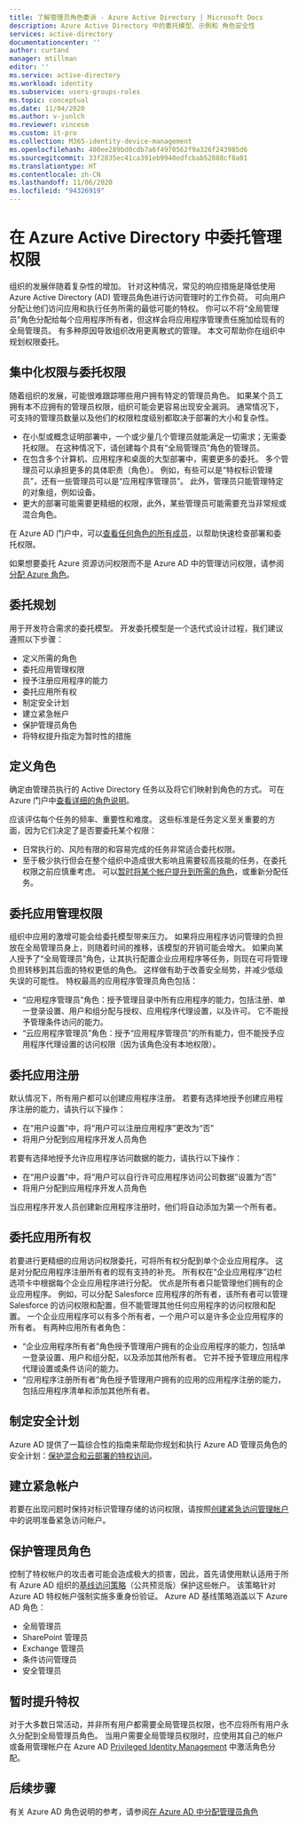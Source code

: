 ```yaml
---
title: 了解管理员角色委派 - Azure Active Directory | Microsoft Docs
description: Azure Active Directory 中的委托模型、示例和 角色安全性
services: active-directory
documentationcenter: ''
author: curtand
manager: mtillman
editor: ''
ms.service: active-directory
ms.workload: identity
ms.subservice: users-groups-roles
ms.topic: conceptual
ms.date: 11/04/2020
ms.author: v-junlch
ms.reviewer: vincesm
ms.custom: it-pro
ms.collection: M365-identity-device-management
ms.openlocfilehash: 400ee289bd0cdb7a6f4970562f9a326f243985d6
ms.sourcegitcommit: 33f2835ec41ca391eb9940edfcbab52888cf8a01
ms.translationtype: HT
ms.contentlocale: zh-CN
ms.lasthandoff: 11/06/2020
ms.locfileid: "94326919"
---
```

# <a name="delegate-administration-in-azure-active-directory"></a>在 Azure Active Directory 中委托管理权限

组织的发展伴随着复杂性的增加。 针对这种情况，常见的响应措施是降低使用 Azure Active Directory (AD) 管理员角色进行访问管理时的工作负荷。 可向用户分配让他们访问应用和执行任务所需的最低可能的特权。 你可以不将“全局管理员”角色分配给每个应用程序所有者，但这样会将应用程序管理责任施加给现有的全局管理员。 有多种原因导致组织改用更离散式的管理。 本文可帮助你在组织中规划权限委托。

<!--What about reporting? Who has which role and how do I audit?-->

## <a name="centralized-versus-delegated-permissions"></a>集中化权限与委托权限

随着组织的发展，可能很难跟踪哪些用户拥有特定的管理员角色。 如果某个员工拥有本不应拥有的管理员权限，组织可能会更容易出现安全漏洞。 通常情况下，可支持的管理员数量以及他们的权限粒度级别都取决于部署的大小和复杂性。

* 在小型或概念证明部署中，一个或少量几个管理员就能满足一切需求；无需委托权限。 在这种情况下，请创建每个具有“全局管理员”角色的管理员。
* 在包含多个计算机、应用程序和桌面的大型部署中，需要更多的委托。 多个管理员可以承担更多的具体职责（角色）。 例如，有些可以是“特权标识管理员”，还有一些管理员可以是“应用程序管理员”。 此外，管理员只能管理特定的对象组，例如设备。
* 更大的部署可能需要更精细的权限，此外，某些管理员可能需要充当非常规或混合角色。

在 Azure AD 门户中，可以[查看任何角色的所有成员](manage-roles-portal.md)，以帮助快速检查部署和委托权限。

如果想要委托 Azure 资源访问权限而不是 Azure AD 中的管理访问权限，请参阅[分配 Azure 角色](../../role-based-access-control/role-assignments-portal.md)。

## <a name="delegation-planning"></a>委托规划

用于开发符合需求的委托模型。 开发委托模型是一个迭代式设计过程，我们建议遵照以下步骤：

* 定义所需的角色
* 委托应用管理权限
* 授予注册应用程序的能力
* 委托应用所有权
* 制定安全计划
* 建立紧急帐户
* 保护管理员角色
* 将特权提升指定为暂时性的措施

## <a name="define-roles"></a>定义角色

确定由管理员执行的 Active Directory 任务以及将它们映射到角色的方式。 可在 Azure 门户中[查看详细的角色说明](manage-roles-portal.md)。

应该评估每个任务的频率、重要性和难度。 这些标准是任务定义至关重要的方面，因为它们决定了是否要委托某个权限：

* 日常执行的、风险有限的和容易完成的任务非常适合委托权限。
* 至于极少执行但会在整个组织中造成很大影响且需要较高技能的任务，在委托权限之前应慎重考虑。 可以[暂时将某个帐户提升到所需的角色](../privileged-identity-management/pim-configure.md)，或重新分配任务。

## <a name="delegate-app-administration"></a>委托应用管理权限

组织中应用的激增可能会给委托模型带来压力。 如果将应用程序访问管理的负担放在全局管理员身上，则随着时间的推移，该模型的开销可能会增大。 如果向某人授予了“全局管理员”角色，让其执行配置企业应用程序等任务，则现在可将管理负担转移到其后面的特权更低的角色。 这样做有助于改善安全局势，并减少低级失误的可能性。 特权最高的应用程序管理员角色包括：

* “应用程序管理员”角色：授予管理目录中所有应用程序的能力，包括注册、单一登录设置、用户和组分配与授权、应用程序代理设置，以及许可。 它不能授予管理条件访问的能力。
* “云应用程序管理员”角色：授予“应用程序管理员”的所有能力，但不能授予应用程序代理设置的访问权限（因为该角色没有本地权限）。

## <a name="delegate-app-registration"></a>委托应用注册

默认情况下，所有用户都可以创建应用程序注册。 若要有选择地授予创建应用程序注册的能力，请执行以下操作：

* 在“用户设置”中，将“用户可以注册应用程序”更改为“否” 
* 将用户分配到应用程序开发人员角色

若要有选择地授予允许应用程序访问数据的能力，请执行以下操作：

* 在“用户设置”中，将“用户可以自行许可应用程序访问公司数据”设置为“否” 
* 将用户分配到应用程序开发人员角色

当应用程序开发人员创建新应用程序注册时，他们将自动添加为第一个所有者。

## <a name="delegate-app-ownership"></a>委托应用所有权

若要进行更精细的应用访问权限委托，可将所有权分配到单个企业应用程序。 这是对分配应用程序注册所有者的现有支持的补充。 所有权在“企业应用程序”边栏选项卡中根据每个企业应用程序进行分配。 优点是所有者只能管理他们拥有的企业应用程序。 例如，可以分配 Salesforce 应用程序的所有者，该所有者可以管理 Salesforce 的访问权限和配置，但不能管理其他任何应用程序的访问权限和配置。 一个企业应用程序可以有多个所有者，一个用户可以是许多企业应用程序的所有者。 有两种应用所有者角色：

* “企业应用程序所有者”角色授予管理用户拥有的企业应用程序的能力，包括单一登录设置、用户和组分配，以及添加其他所有者。 它并不授予管理应用程序代理设置或条件访问的能力。
* “应用程序注册所有者”角色授予管理用户拥有的应用的应用程序注册的能力，包括应用程序清单和添加其他所有者。

## <a name="develop-a-security-plan"></a>制定安全计划

Azure AD 提供了一篇综合性的指南来帮助你规划和执行 Azure AD 管理员角色的安全计划：[保护混合和云部署的特权访问](security-planning.md)。

## <a name="establish-emergency-accounts"></a>建立紧急帐户

若要在出现问题时保持对标识管理存储的访问权限，请按照[创建紧急访问管理帐户](security-emergency-access.md)中的说明准备紧急访问帐户。

## <a name="secure-your-administrator-roles"></a>保护管理员角色

控制了特权帐户的攻击者可能会造成极大的损害，因此，首先请使用默认适用于所有 Azure AD 组织的[基线访问策略](https://cloudblogs.microsoft.com/enterprisemobility/2018/06/22/baseline-security-policy-for-azure-ad-admin-accounts-in-public-preview/)（公共预览版）保护这些帐户。 该策略针对 Azure AD 特权帐户强制实施多重身份验证。 Azure AD 基线策略涵盖以下 Azure AD 角色：

* 全局管理员
* SharePoint 管理员
* Exchange 管理员
* 条件访问管理员
* 安全管理员

## <a name="elevate-privilege-temporarily"></a>暂时提升特权

对于大多数日常活动，并非所有用户都需要全局管理员权限，也不应将所有用户永久分配到全局管理员角色。 当用户需要全局管理员权限时，应使用其自己的帐户或备用管理帐户在 Azure AD [Privileged Identity Management](../privileged-identity-management/pim-configure.md) 中激活角色分配。

## <a name="next-steps"></a>后续步骤

有关 Azure AD 角色说明的参考，请参阅[在 Azure AD 中分配管理员角色](permissions-reference.md)

